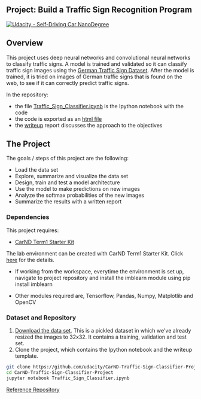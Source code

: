 ## Project: Build a Traffic Sign Recognition Program
[![Udacity - Self-Driving Car NanoDegree](https://s3.amazonaws.com/udacity-sdc/github/shield-carnd.svg)](http://www.udacity.com/drive)

Overview
---
This project uses deep neural networks and convolutional neural networks to classify traffic signs. A model is trained and validated so it can classify traffic sign images using the [German Traffic Sign Dataset](http://benchmark.ini.rub.de/?section=gtsrb&subsection=dataset). After the model is trained, it is tried on images of German traffic signs that is found on the web, to see if it can correctly predict traffic signs.

In the repository: 
* the file [Traffic_Sign_Classifier.ipynb](https://github.com/sidharth2189/CarND-Traffic-Sign-Classifier-Project/blob/master/Traffic_Sign_Classifier.ipynb) is the Ipython notebook with the code
* the code is exported as an [html file](https://github.com/sidharth2189/CarND-Traffic-Sign-Classifier-Project/blob/master/Traffic_Sign_Classifier.html)
* the [writeup](https://github.com/sidharth2189/CarND-Traffic-Sign-Classifier-Project/blob/master/writeup.md) report discusses the approach to the objectives


The Project
---
The goals / steps of this project are the following:
* Load the data set
* Explore, summarize and visualize the data set
* Design, train and test a model architecture
* Use the model to make predictions on new images
* Analyze the softmax probabilities of the new images
* Summarize the results with a written report

### Dependencies
This project requires:

* [CarND Term1 Starter Kit](https://github.com/udacity/CarND-Term1-Starter-Kit)

The lab environment can be created with CarND Term1 Starter Kit. Click [here](https://github.com/udacity/CarND-Term1-Starter-Kit/blob/master/README.md) for the details.

* If working from the workspace, everytime the environment is set up, navigate to project repository and install the imblearn module using pip install imblearn

* Other modules required are, Tensorflow, Pandas, Numpy, Matplotlib and OpenCV

### Dataset and Repository

1. [Download the data set](https://s3-us-west-1.amazonaws.com/udacity-selfdrivingcar/traffic-signs-data.zip). This is a pickled dataset in which we've already resized the images to 32x32. It contains a training, validation and test set.
2. Clone the project, which contains the Ipython notebook and the writeup template.
```sh
git clone https://github.com/udacity/CarND-Traffic-Sign-Classifier-Project
cd CarND-Traffic-Sign-Classifier-Project
jupyter notebook Traffic_Sign_Classifier.ipynb
```

[Reference Repository](https://github.com/udacity/CarND-Traffic-Sign-Classifier-Project)

